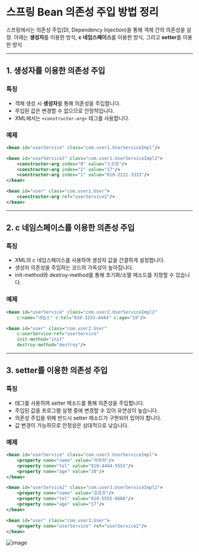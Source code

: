 # 스프링 Bean 의존성 주입 방법 정리

스프링에서는 의존성 주입(DI, Dependency Injection)을 통해 객체 간의 의존성을 설정. 아래는 **생성자**를 이용한 방식, **c 네임스페이스**를 이용한 방식, 그리고 **setter**를 이용한 방식

---

## 1. 생성자를 이용한 의존성 주입

### 특징
- 객체 생성 시 **생성자**를 통해 의존성을 주입합니다.
- 주입된 값은 변경할 수 없으므로 안정적입니다.
- XML에서는 `<constructor-arg>` 태그를 사용합니다.

### 예제
```xml
<bean id="userService" class="com.user1.UserServiceImpl"/>

<bean id="userService2" class="com.user1.UserServiceImpl2">
    <constructor-arg index="0" value="스프링"/>
    <constructor-arg index="2" value="17"/>
    <constructor-arg index="1" value="010-2222-3333"/>
</bean>

<bean id="user" class="com.user1.User">
    <constructor-arg ref="userService2"/>
</bean>
```

---

## 2. c 네임스페이스를 이용한 의존성 주입
### 특징
- XML의 c 네임스페이스를 사용하여 생성자 값을 간결하게 설정합니다.
- 생성자 의존성을 주입하는 코드의 가독성이 높아집니다.
- init-method와 destroy-method를 통해 초기화/소멸 메소드를 지정할 수 있습니다.

### 예제
```xml
<bean id="userService" class="com.user2.UserServiceImpl2"
    c:name="네임스" c:tel="010-3333-4444" c:age="19"/>

<bean id="user" class="com.user2.User"
    c:userService-ref="userService"
    init-method="init"
    destroy-method="destroy"/>
```

---

## 3. setter를 이용한 의존성 주입
### 특징
- <property> 태그를 사용하여 setter 메소드를 통해 의존성을 주입합니다.
- 주입된 값을 프로그램 실행 중에 변경할 수 있어 유연성이 높습니다.
- 의존성 주입을 위해 반드시 setter 메소드가 구현되어 있어야 합니다.
- 값 변경이 가능하므로 안정성은 상대적으로 낮습니다.

### 예제
```xml
<bean id="userService" class="com.user3.UserServiceImpl">
    <property name="name" value="차차차"/>
    <property name="tel" value="010-4444-5555"/>
    <property name="age" value="30"/>
</bean>

<bean id="userService2" class="com.user3.UserServiceImpl2">
    <property name="name" value="흐흐흐"/>
    <property name="tel" value="010-5555-6666"/>
    <property name="age" value="17"/>
</bean>

<bean id="user" class="com.user3.User">
    <property name="userService" ref="userService2"/>
</bean>
```

![image](https://github.com/user-attachments/assets/b37e51e9-922b-444d-8bd6-86108d01075a)
